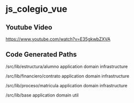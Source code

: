 # js_colegio_vue

## Youtube Video
https://www.youtube.com/watch?v=E35gkwbZXVA

## Code Generated Paths

/src/lib/estructura/alumno
    application
    domain
    infrastructure

/src/lib/financiero/contrato
    application
    domain
    infrastructure

/src/lib/proceso/matricula
    application
    domain
    infrastructure

/src/lib/base
    application
    domain
    util

